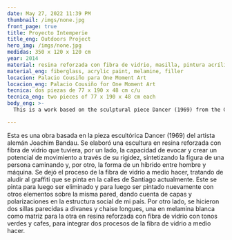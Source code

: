 ```yaml
---
date: May 27, 2022 11:39 PM
thumbnail: /imgs/none.jpg
front_page: true
title: Proyecto Intemperie
title_eng: Outdoors Project
hero_img: /imgs/none.jpg
medidas: 350 x 120 x 120 cm
year: 2014
material: resina reforzada con fibra de vidrio, masilla, pintura acrílica, melamina 
material_eng: fiberglass, acrylic paint, melamine, filler 
locacion: Palacio Cousiño para One Moment Art
locacion_eng: Palacio Cousiño for One Moment Art
tecnica: dos piezas de 77 x 190 x 48 cm c/u
tecnica_eng: two pieces of 77 x 190 x 48 cm each
body_eng: >-
  This is a work based on the sculptural piece Dancer (1969) from the German artist Joachim Bandau.  A fiberglass sculpture was made so that it had, on the one hand,  the capacity to evoque and create a potential for movement through its rigidity, synthesizing the figure of a person walking and, on the other, the form of a man-machine hybrid.  The process of fiberglass was left half-done trying to allude and mention the graffiti that is painted in the streets of Santiago today.  It is then painted to subsequently being removed and painted again with other elements over the same wall, indicating the layers and polarizations in the social structure of my country.  I also made two chairs the were similar to divans and chaise longues, one in white melamine as a cast for the other in glass-reinforced plastic with green and brown tones, to incorporate two processes of fiberglass that were half-undone. 

---
```

Esta es una obra basada en la pieza escultórica Dancer (1969) del artista alemán Joachim Bandau.  Se elaboró una escultura en resina reforzada con fibra de vidrio que tuviera, por un lado, la capacidad de evocar y crear un potencial de movimiento a través de su rigidez, sintetizando la figura de una persona caminando y, por otro, la forma de un híbrido entre hombre y máquina.  Se dejó el proceso de la fibra de vidrio a medio hacer, tratando de aludir al graffiti que se pinta en la calles de Santiago actualmente.  Este se pinta para luego ser eliminado y para luego ser pintado nuevamente con otros elementos sobre la misma pared, dando cuenta de capas y polarizaciones en la estructura social de mi país.  Por otro lado, se hicieron dos sillas parecidas a divanes y chaise longues, una en melamina blanca como matriz para la otra en resina reforzada con fibra de vidrio con tonos verdes y cafes, para integrar dos procesos de la fibra de vidrio a medio hacer.